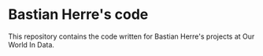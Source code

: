# Bastian Herre's code

This repository contains the code written for Bastian Herre's projects at Our World In Data.